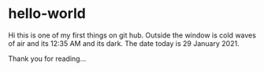 # hello-world
Hi this is one of my first things on git hub.
Outside the window is cold waves of air and its 12:35 AM and its dark.
The date today is 29 January 2021.

Thank you for reading...
